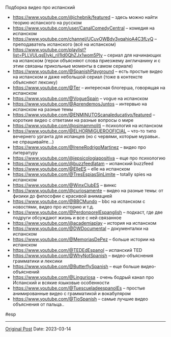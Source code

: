 Подборка видео про испанский
* https://www.youtube.com/@ichebnik/featured – здесь можно найти теорию испанского на русском
* https://www.youtube.com/user/CanalComedyCentral – комедия на испанском 
* https://www.youtube.com/channel/UCuvOWBdv3vqahioA4C3fLyQ – преподаватель испанского (всё на испанском)
* https://www.youtube.com/playlist?list=PLLVULqsElvki_riI1ld0QhZJx1wom5Ply – сериал для начинающих на испанском (герои объясняют слова приезжему англичанину и с этим связаны прикольные моменты в самом сериале)
* https://www.youtube.com/@SpanishPlayground – есть простые видео на испанском и даже небольшой сериал (тоже в контексте объясняют лексику)
* https://www.youtube.com/@Ter – интересная блогерша, говорящая на испанском 
* https://www.youtube.com/@VogueSpain – vogue на испанском
* https://www.youtube.com/@AprendemosJuntos – интервью на испанском на разные темы 
* https://www.youtube.com/@ENMINUTOScanaleducativo/featured – короткие видео с ответами на разные вопросы о мире
* https://www.youtube.com/@psimammoliti – психология на испанском
* https://www.youtube.com/@ELHORMIGUEROOFICIAL – что-то типо вечернего урганта для испанцев (но с червями, которые муравьи.. не спрашивайте…)
* https://www.youtube.com/@IreneRodrigoMartinez – видео про литературу
* https://www.youtube.com/@iepsicologiapositiva – еще про психологию
* https://www.youtube.com/@buzzfeedlatam – испанский buzzfeed
* https://www.youtube.com/@ElleES – elle на испанском
* https://www.youtube.com/@TresEspiasSinLimite – totally spies на испанском 
* https://www.youtube.com/@WinxClubES – винкс
* https://www.youtube.com/@curiosamente – видео на разные темы: от физики до философии с красивой анимацией
* https://www.youtube.com/@BBCMundo – bbc на испанском с новостями, видео про историю и т.д.
* https://www.youtube.com/@PerdonporelEspanglish – подкаст, где две подруги обсуждают жизнь и все с ней связанное
* https://www.youtube.com/@academiaplay – история на испанском
* https://www.youtube.com/@DWDocumental – документалки на испанском
* https://www.youtube.com/@MemoriasDePez – больше истории на испанском
* https://www.youtube.com/@TEDEdEspanol – испанский TED
* https://www.youtube.com/@WhyNotSpanish – видео-объяснения грамматики и лексики
* https://www.youtube.com/@ButterflySpanish – еще больше видео-объяснений 
* https://www.youtube.com/@Linguriosa - очень бодрый канал про Испанский и всякие языковые особенности
* https://www.youtube.com/@TuescueladeespanolEs – простые анимированные видео с грамматикой и вокабуляром
* https://www.youtube.com/@TioSpanish – самые лучшие видео объяснения от пальца..

#esp

---
[Original Post](https://t.me/lev2tarragona/1004)
Date: 2023-03-14
